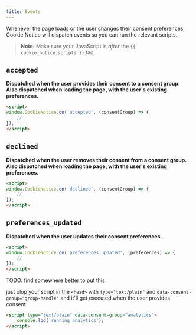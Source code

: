 ```yaml
---
title: Events
---
```


Whenever the page loads or the user changes their consent preferences, Cookie Notice will dispatch events so you can run the relevant scripts.

> **Note:**
> Make sure your JavaScript is *after* the `{{ cookie_notice:scripts }}` tag.

## `accepted`
**Dispatched when the user provides their consent to a consent group. Also dispatched when loading the page, with the user's existing preferences.**

```html
<script>
window.CookieNotice.on('accepted', (consentGroup) => {
    //
});
</script>
```

## `declined`
**Dispatched when the user removes their consent from a consent group. Also dispatched when loading the page, with the user's existing preferences.**

```html
<script>
window.CookieNotice.on('declined', (consentGroup) => {
    //
});
</script>
```

## `preferences_updated`
**Dispatched when the user updates their consent preferences.**

```html
<script>
window.CookieNotice.on('preferences_updated', (preferences) => {
    //
});
</script>
```




TODO: find somewhere better to put this

just plop your script in the `<head>` with `type="text/plain"` and `data-consent-group="group-handle"` and it'll get executed when the user provides consent.

```html
<script type="text/plain" data-consent-group="analytics">
    console.log('running analytics');
</script>
```
